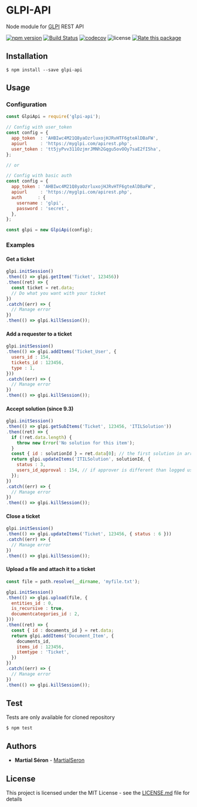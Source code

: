 # GLPI-API

Node module for [GLPI](https://glpi-project.org/) REST API

[![npm version](https://badge.fury.io/js/glpi-api.svg)](https://badge.fury.io/js/glpi-api)
[![Build Status](https://travis-ci.com/MartialSeron/glpi-api.svg?branch=master)](https://travis-ci.com/MartialSeron/glpi-api)
[![codecov](https://codecov.io/gh/MartialSeron/glpi-api/branch/master/graph/badge.svg)](https://codecov.io/gh/MartialSeron/glpi-api)
![license](https://img.shields.io/badge/license-MIT-orange.svg)
[![Rate this package](https://badges.openbase.com/js/rating/glpi-api.svg?style=openbase&token=XpZR4YwDxshSCxxHIHLyFxTampwwyaL1jxh8vKRshfA=)](https://openbase.com/js/glpi-api?utm_source=embedded&amp;utm_medium=badge&amp;utm_campaign=rate-badge)

## Installation

```
$ npm install --save glpi-api
```

## Usage

### Configuration

```javascript
const GlpiApi = require('glpi-api');

// Config with user_token
const config = {
  app_token  : 'AHBIwc4M21Q8yaOzrluxojHJRvHTF6gteAlDBaFW',
  apiurl     : 'https://myglpi.com/apirest.php',
  user_token : 'tt5jyPvv311OzjmrJMNh2Gqgu5ovOOy7saE2fI5ha',
};

// or

// Config with basic auth
const config = {
  app_token : 'AHBIwc4M21Q8yaOzrluxojHJRvHTF6gteAlDBaFW',
  apiurl     : 'https://myglpi.com/apirest.php',
  auth      : {
    username : 'glpi',
    password : 'secret',
  },
};

const glpi = new GlpiApi(config);
```

### Examples

#### Get a ticket

```javascript
glpi.initSession()
.then(() => glpi.getItem('Ticket', 123456))
.then((ret) => {
  const ticket = ret.data;
  // Do what you want with your ticket
})
.catch((err) => {
  // Manage error
})
.then(() => glpi.killSession());
```

#### Add a requester to a ticket

```javascript
glpi.initSession()
.then(() => glpi.addItems('Ticket_User', {
  users_id : 154,
  tickets_id : 123456,
  type : 1,
}))
.catch((err) => {
  // Manage error
})
.then(() => glpi.killSession());
```

#### Accept solution (since 9.3)

```javascript
glpi.initSession()
.then(() => glpi.getSubItems('Ticket', 123456, 'ITILSolution'))
.then((ret) => {
  if (!ret.data.length) {
    throw new Error('No solution for this item');
  }
  const { id : solutionId } = ret.data[0]; // the first solution in array is the most recent solution
  return glpi.updateItems('ITILSolution', solutionId, {
    status : 3,
    users_id_approval : 154, // if approver is different than logged user
  });
})
.catch((err) => {
  // Manage error
})
.then(() => glpi.killSession());
```

#### Close a ticket

```javascript
glpi.initSession()
.then(() => glpi.updateItems('Ticket', 123456, { status : 6 }))
.catch((err) => {
  // Manage error
})
.then(() => glpi.killSession());
```

#### Upload a file and attach it to a ticket

```javascript
const file = path.resolve(__dirname, 'myfile.txt');

glpi.initSession()
.then(() => glpi.upload(file, {
  entities_id : 0,
  is_recursive : true,
  documentcategories_id : 2,
}))
.then((ret) => {
  const { id : documents_id } = ret.data;
  return glpi.addItems('Document_Item', {
    documents_id,
    items_id : 123456,
    itemtype : 'Ticket',
  })
})
.catch((err) => {
  // Manage error
})
.then(() => glpi.killSession());
```

## Test

Tests are only available for cloned repository

```
$ npm test
```

## Authors

* **Martial Séron** - [MartialSeron](https://github.com/MartialSeron)

## License

This project is licensed under the MIT License - see the [LICENSE.md](LICENSE.md) file for details

